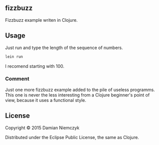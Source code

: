 ## fizzbuzz

Fizzbuzz example writen in Clojure.

## Usage

Just run and type the length of the sequence of numbers.

```bash
lein run
```

I recomend starting with 100.

### Comment

Just one more fizzbuzz example added to the pile of useless programms.
This one is never the less interesting from a Clojure beginner's point
of view, because it uses a functional style.

## License

Copyright © 2015 Damian Niemczyk

Distributed under the Eclipse Public License, the same as Clojure.
